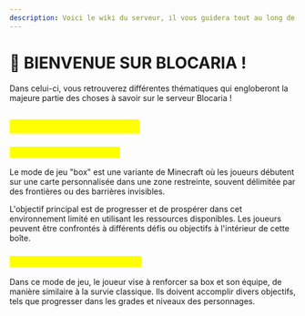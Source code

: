 ```yaml
---
description: Voici le wiki du serveur, il vous guidera tout au long de votre aventure ! ✨
---
```


# 💎 BIENVENUE SUR BLOCARIA !

Dans celui-ci, vous retrouverez différentes thématiques qui engloberont la majeure partie des choses à savoir sur le serveur Blocaria !

## <mark style="color:yellow;">Présentation Générale</mark>

### <mark style="color:yellow;">**C'est quoi le mode box ?**</mark>

Le mode de jeu "box" est une variante de Minecraft où les joueurs débutent sur une carte personnalisée dans une zone restreinte, souvent délimitée par des frontières ou des barrières invisibles.&#x20;

L'objectif principal est de progresser et de prospérer dans cet environnement limité en utilisant les ressources disponibles. Les joueurs peuvent être confrontés à différents défis ou objectifs à l'intérieur de cette boîte.

### <mark style="color:yellow;">**Quel est l’objectif du joueur ?**</mark>

Dans ce mode de jeu, le joueur vise à renforcer sa box et son équipe, de manière similaire à la survie classique. Ils doivent accomplir divers objectifs, tels que progresser dans les grades et niveaux des personnages.&#x20;

